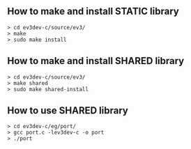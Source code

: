 ## How to make and install STATIC library

```
> cd ev3dev-c/source/ev3/
> make
> sudo make install
```

## How to make and install SHARED library

```
> cd ev3dev-c/source/ev3/
> make shared
> sudo make shared-install
```

## How to use SHARED library

```
> cd ev3dev-c/eg/port/
> gcc port.c -lev3dev-c -o port
> ./port
```
